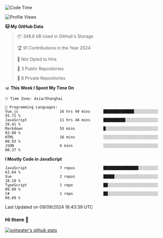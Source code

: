 <!--START_SECTION:waka-->
![Code Time](http://img.shields.io/badge/Code%20Time-3%2C970%20hrs%2044%20mins-blue)

![Profile Views](http://img.shields.io/badge/Profile%20Views-9-blue)

**🐱 My GitHub Data** 

> 📦 348.6 kB Used in GitHub's Storage 
 > 
> 🏆 91 Contributions in the Year 2024
 > 
> 🚫 Not Opted to Hire
 > 
> 📜 3 Public Repositories 
 > 
> 🔑 6 Private Repositories 
 > 
📊 **This Week I Spent My Time On** 

```text
🕑︎ Time Zone: Asia/Shanghai

💬 Programming Languages: 
Vue.js                   16 hrs 40 mins      ██████████████░░░░░░░░░░░   55.71 % 
JavaScript               11 hrs 48 mins      ██████████░░░░░░░░░░░░░░░   39.41 % 
Markdown                 55 mins             █░░░░░░░░░░░░░░░░░░░░░░░░   03.08 % 
HTML                     16 mins             ░░░░░░░░░░░░░░░░░░░░░░░░░   00.93 % 
JSON                     6 mins              ░░░░░░░░░░░░░░░░░░░░░░░░░   00.37 % 
```

**I Mostly Code in JavaScript** 

```text
JavaScript               7 repos             ████████████████░░░░░░░░░   63.64 % 
Vue                      2 repos             █████░░░░░░░░░░░░░░░░░░░░   18.18 % 
TypeScript               1 repo              ██░░░░░░░░░░░░░░░░░░░░░░░   09.09 % 
C#                       1 repo              ██░░░░░░░░░░░░░░░░░░░░░░░   09.09 % 
```




 Last Updated on 09/09/2024 18:43:39 UTC
<!--END_SECTION:waka-->

### Hi there 👋
[![soitwater's github stats](https://github-readme-stats.vercel.app/api?username=soitwater)](https://github.com/soitwater/github-readme-stats)
